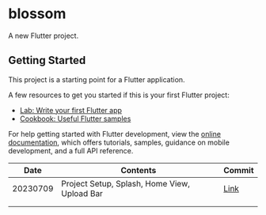 # blossom

A new Flutter project.

## Getting Started

This project is a starting point for a Flutter application.

A few resources to get you started if this is your first Flutter project:

- [Lab: Write your first Flutter app](https://docs.flutter.dev/get-started/codelab)
- [Cookbook: Useful Flutter samples](https://docs.flutter.dev/cookbook)

For help getting started with Flutter development, view the
[online documentation](https://docs.flutter.dev/), which offers tutorials,
samples, guidance on mobile development, and a full API reference.



| Date     | Contents                                     | Commit                                                       |
| -------- | -------------------------------------------- | ------------------------------------------------------------ |
| 20230709 | Project Setup, Splash, Home View, Upload Bar | [Link](https://github.com/saanghyuk/flutter-blossom-app/tree/8c4906e1554ea61a3dd2ab12e585f88f3d94f2f4) |
|          |                                              |                                                              |
|          |                                              |                                                              |

